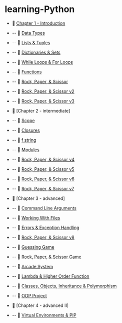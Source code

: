 # learning-Python


- 🔗 [Chapter 1 - Introduction](https://github.com/ArchieFan/learning-Python/blob/main/Chapter%201/hello.py)
- -- 🔗 [Data Types](https://github.com/ArchieFan/learning-Python/blob/main/Chapter%201/datatype.py)
- -- 🔗 [Lists & Tuples](https://github.com/ArchieFan/learning-Python/blob/main/Chapter%201/List.py)
- -- 🔗 [Dictionaries & Sets](https://github.com/ArchieFan/learning-Python/blob/main/Chapter%201/dictionary.py)
- -- 🔗 [While Loops & For Loops](https://github.com/ArchieFan/learning-Python/blob/main/Chapter%201/loop.py)
- -- 🔗 [Functions](https://github.com/ArchieFan/learning-Python/blob/main/Chapter%201/function.py)
- -- 🔗 [Rock, Paper, & Scissor](https://github.com/ArchieFan/learning-Python/blob/main/Chapter%201/rock_paper_scissors.py)
- -- 🔗 [Rock, Paper, & Scissor v2](https://github.com/ArchieFan/learning-Python/blob/main/Chapter%201/rock_paper_scissors_2.py)
- -- 🔗 [Rock, Paper, & Scissor v3](https://github.com/ArchieFan/learning-Python/blob/main/Chapter%201/rock_paper_scissors_3.py)

- 🔗 [Chapter 2 - intermediate]
- -- 🔗 [Scope](https://github.com/ArchieFan/learning-Python/blob/main/Chapter%202/scope.py)
- -- 🔗 [Closures](https://github.com/ArchieFan/learning-Python/blob/main/Chapter%202/closure.py)
- -- 🔗 [f string](https://github.com/ArchieFan/learning-Python/blob/main/Chapter%202/fstring.py)
- -- 🔗 [Modules](https://github.com/ArchieFan/learning-Python/blob/main/Chapter%202/modules.py)
- -- 🔗 [Rock, Paper, & Scissor v4](https://github.com/ArchieFan/learning-Python/blob/main/Chapter%202/rock_paper_scissors_4.py)
- -- 🔗 [Rock, Paper, & Scissor v5](https://github.com/ArchieFan/learning-Python/blob/main/Chapter%202/rock_paper_scissors_5.py)
- -- 🔗 [Rock, Paper, & Scissor v6](https://github.com/ArchieFan/learning-Python/blob/main/Chapter%202/rock_paper_scissors_6.py)
- -- 🔗 [Rock, Paper, & Scissor v7](https://github.com/ArchieFan/learning-Python/blob/main/Chapter%202/rock_paper_scissors_7.py)
- 🔗 [Chapter 3 - advanced]
- -- 🔗 [Command Line Arguments](https://github.com/ArchieFan/learning-Python/blob/main/Chapter%203/hello_person.py)
- -- 🔗 [Working With Files](https://github.com/ArchieFan/learning-Python/blob/main/Chapter%203/files.py)
- -- 🔗 [Errors & Exception Handling](https://github.com/ArchieFan/learning-Python/blob/main/Chapter%203/exceptions.py) 
- -- 🔗 [Rock, Paper, & Scissor v8](https://github.com/ArchieFan/learning-Python/blob/main/Chapter%203/rock_paper_scissors_8.py)
- -- 🔗 [Guessing Game](https://github.com/ArchieFan/learning-Python/blob/main/Chapter%203/guess_number.py)
- -- 🔗 [Rock, Paper, & Scissor Game](https://github.com/ArchieFan/learning-Python/blob/main/Chapter%203/rps.py)
- -- 🔗 [Arcade System](https://github.com/ArchieFan/learning-Python/blob/main/Chapter%203/arcade.py)
- -- 🔗 [Lambda & Higher Order Function](https://github.com/ArchieFan/learning-Python/blob/main/Chapter%203/lambda.py) 
- -- 🔗 [Classes, Objects, Inheritance & Polymorphism](https://github.com/ArchieFan/learning-Python/blob/main/Chapter%203/classes.py) 
- -- 🔗 [OOP Project](https://github.com/ArchieFan/learning-Python/blob/main/Chapter%203/oop_project.py) 
- 🔗 [Chapter 4 - advanced II]
- -- 🔗 [Virtual Environments & PIP](https://github.com/ArchieFan/learning-Python/tree/main/Chapter%204) 